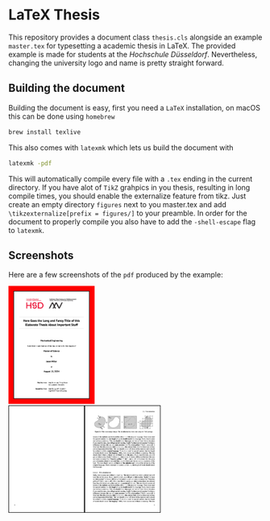 # LaTeX Thesis
This repository provides a document class ```thesis.cls``` alongside an example ```master.tex``` for typesetting a academic thesis in LaTeX.
The provided example is made for students at the *Hochschule Düsseldorf*. Nevertheless, changing the university logo and name is pretty straight forward.

## Building the document
Building the document is easy, first you need a ```LaTeX``` installation, on macOS this can be done using ```homebrew```
```sh
brew install texlive
```
This also comes with ```latexmk``` which lets us build the document with
```sh
latexmk -pdf
```
This will automatically compile every file with a ```.tex``` ending in the current directory.
If you have alot of ```TikZ``` grahpics in you thesis, resulting in long compile times, you should enable the externalize feature from tikz.
Just create an empty directory ```figures``` next to you master.tex and add ```\tikzexternalize[prefix = figures/]``` to your preamble.
In order for the document to properly compile you also have to add the ```-shell-escape``` flag to ```latexmk```.

## Screenshots

Here are a few screenshots of the ```pdf``` produced by the example:
<p align = "center">

<img style = "border: 10px solid red;" src = "screenshots/page_0.jpg" width = "30%"/><br>
<img src = "screenshots/page_1.jpg" width = "30%"/><img src = "screenshots/page_2.jpg" width = "30%"/><br>

</p>
